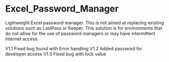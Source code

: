 # Excel_Password_Manager
Lightweight Excel password manager. This is not aimed at replacing existing solutions such as LastPass or Keeper. This solution is for environments that do not allow for the use of password managers or may have intermittent internet access. 

V1.1 Fixed bug found with Error handling
V1.2 Added password for developer access
V1.3 Fixed bug with lock value 
